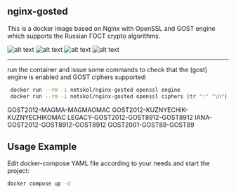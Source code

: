 ## nginx-gosted  
This is a docker image based on Nginx with OpenSSL and GOST engine which supports the Russian ГОСТ crypto algorithms. 


![alt text](https://img.shields.io/badge/OpenSSL-GOSTengine-blue.svg 'openssl and gost engine included')
![alt text](https://img.shields.io/badge/NGINX-1.27.1-blue.svg 'based on nginx:latest docker image')
![alt text](https://img.shields.io/badge/ГОСТ-2012-green.svg 'openssl ciphers:GOST2012-GOST8912-GOST8912')
![alt text](https://img.shields.io/badge/ГОСТ-2001-red.svg 'openssl ciphers:GOST2001-GOST89-GOST89 for compatibility')

---
   
   run the container and issue some commands to check that the (gost) engine is enabled and GOST ciphers supported:
```bash
 docker run --rm -i netskol/nginx-gosted openssl engine
 docker run --rm -i netskol/nginx-gosted openssl ciphers |tr ":" "\n"| grep GOST
```  
GOST2012-MAGMA-MAGMAOMAC
GOST2012-KUZNYECHIK-KUZNYECHIKOMAC
LEGACY-GOST2012-GOST8912-GOST8912
IANA-GOST2012-GOST8912-GOST8912
GOST2001-GOST89-GOST89
  

## Usage Example
Edit docker-compose YAML file according to your needs and start the project:
```bash
docker compose up -d
```


